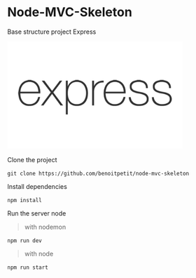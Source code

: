# Node-MVC-Skeleton

Base structure project Express

<img src="public/images/express.png" alt="drawing" width="400"/>

Clone the project
```
git clone https://github.com/benoitpetit/node-mvc-skeleton
```
Install dependencies
```
npm install
```
Run the server node
> with nodemon
```
npm run dev
```
> with node
```
npm run start
```

